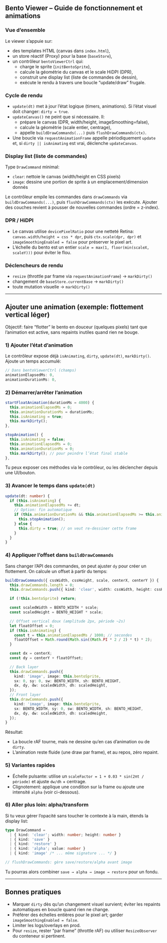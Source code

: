 ## Bento Viewer – Guide de fonctionnement et animations

### Vue d’ensemble

Le viewer s’appuie sur:

- des templates HTML (canvas dans `index.html`),
- un store réactif (Proxy) pour la base (`baseStore`),
- un contrôleur `bentoViewerCtrl` qui:
  - charge le sprite (`initBentoSprite`),
  - calcule la géométrie du canvas et le scale HiDPI (DPR),
  - construit une display list (liste de commandes de dessin),
  - exécute le rendu à travers une boucle “update/draw” frugale.

### Cycle de rendu

- `update(dt)` met à jour l’état logique (timers, animations). Si l’état visuel doit changer: `dirty = true`.
- `updateCanvas()` ne peint que si nécessaire. Il:
  - prépare le canvas (DPR, width/height, imageSmoothing=false),
  - calcule la géométrie (scale entier, centrage),
  - appelle `buildDrawCommands(...)` puis `flushDrawCommands(ctx)`.
- Une boucle via `requestAnimationFrame` appelle périodiquement `update` et, si `dirty || isAnimating` est vrai, déclenche `updateCanvas`.

### Display list (liste de commandes)

Type `DrawCommand` minimal:

- `clear`: nettoie le canvas (width/height en CSS pixels)
- `image`: dessine une portion de sprite à un emplacement/dimension donnés

Le contrôleur empile les commandes dans `drawCommands` via `buildDrawCommands(...)`, puis `flushDrawCommands(ctx)` les exécute. Ajouter des couches revient à pousser de nouvelles commandes (ordre = z-index).

### DPR / HiDPI

- Le canvas utilise `devicePixelRatio` pour une netteté Retina: `canvas.width/height = css * dpr`, puis `ctx.scale(dpr, dpr)` et `imageSmoothingEnabled = false` pour préserver le pixel art.
- L’échelle du bento est un entier `scale = max(1, floor(min(scaleX, scaleY)))` pour éviter le flou.

### Déclencheurs de rendu

- `resize` (throttle par frame via `requestAnimationFrame`) → `markDirty()`
- changement de `baseStore.currentBase` → `markDirty()`
- toute mutation visuelle → `markDirty()`

---

## Ajouter une animation (exemple: flottement vertical léger)

Objectif: faire “flotter” le bento en douceur (quelques pixels) tant que l’animation est active, sans repaints inutiles quand rien ne bouge.

### 1) Ajouter l’état d’animation

Le contrôleur expose déjà `isAnimating`, `dirty`, `update(dt)`, `markDirty()`. Ajoute un temps accumulé:

```ts
// Dans bentoViewerCtrl (champs)
animationElapsedMs: 0,
animationDurationMs: 0,
```

### 2) Démarrer/arrêter l’animation

```ts
startFloatAnimation(durationMs = 4000) {
  this.animationElapsedMs = 0;
  this.animationDurationMs = durationMs;
  this.isAnimating = true;
  this.markDirty();
},

stopAnimation() {
  this.isAnimating = false;
  this.animationElapsedMs = 0;
  this.animationDurationMs = 0;
  this.markDirty(); // pour peindre l’état final stable
},
```

Tu peux exposer ces méthodes via le contrôleur, ou les déclencher depuis une UI/bouton.

### 3) Avancer le temps dans `update(dt)`

```ts
update(dt: number) {
  if (this.isAnimating) {
    this.animationElapsedMs += dt;
    // Option: fin automatique
    if (this.animationDurationMs && this.animationElapsedMs >= this.animationDurationMs) {
      this.stopAnimation();
    } else {
      this.dirty = true; // on veut re-dessiner cette frame
    }
  }
}
```

### 4) Appliquer l’offset dans `buildDrawCommands`

Sans changer l’API des commandes, on peut ajuster `dy` pour créer un flottement. On calcule un offset à partir du temps:

```ts
buildDrawCommands({ cssWidth, cssHeight, scale, centerX, centerY }) {
  this.drawCommands.length = 0;
  this.drawCommands.push({ kind: 'clear', width: cssWidth, height: cssHeight });

  if (!this.bentoSprite) return;

  const scaledWidth = BENTO_WIDTH * scale;
  const scaledHeight = BENTO_HEIGHT * scale;

  // Offset vertical doux (amplitude 2px, période ~2s)
  let floatOffset = 0;
  if (this.isAnimating) {
    const t = this.animationElapsedMs / 1000; // secondes
    floatOffset = Math.round(Math.sin((Math.PI * 2 / 2) * t) * 2);
  }

  const dx = centerX;
  const dy = centerY + floatOffset;

  // Back layer
  this.drawCommands.push({
    kind: 'image', image: this.bentoSprite,
    sx: 0, sy: 0, sw: BENTO_WIDTH, sh: BENTO_HEIGHT,
    dx, dy, dw: scaledWidth, dh: scaledHeight,
  });
  // Front layer
  this.drawCommands.push({
    kind: 'image', image: this.bentoSprite,
    sx: BENTO_WIDTH, sy: 0, sw: BENTO_WIDTH, sh: BENTO_HEIGHT,
    dx, dy, dw: scaledWidth, dh: scaledHeight,
  });
}
```

Résultat:

- La boucle rAF tourne, mais ne dessine qu’en cas d’animation ou de `dirty`.
- L’animation reste fluide (une draw par frame), et au repos, zéro repaint.

### 5) Variantes rapides

- Échelle pulsante: utilise un `scaleFactor = 1 + 0.03 * sin(2πt / période)` et ajuste `dw/dh` + centrage.
- Clignotement: applique une condition sur la frame ou ajoute une intensité `alpha` (voir ci-dessous).

### 6) Aller plus loin: alpha/transform

Si tu veux gérer l’opacité sans toucher le contexte à la main, étends la display list:

```ts
type DrawCommand =
  | { kind: 'clear'; width: number; height: number }
  | { kind: 'save' }
  | { kind: 'restore' }
  | { kind: 'alpha'; value: number }
  | { kind: 'image' /* ... même signature ... */ }

// flushDrawCommands: gère save/restore/alpha avant image
```

Tu pourras alors combiner `save → alpha → image → restore` pour un fondu.

---

## Bonnes pratiques

- Marquer `dirty` dès qu’un changement visuel survient; éviter les repaints automatiques en boucle quand rien ne change.
- Préférer des échelles entières pour le pixel art; garder `imageSmoothingEnabled = false`.
- Limiter les logs/overlays en prod.
- Pour `resize`, rester “par frame” (throttle rAF) ou utiliser `ResizeObserver` du conteneur si pertinent.

